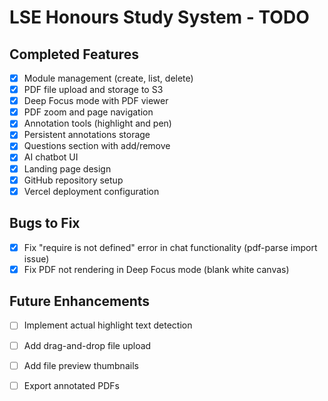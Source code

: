 # LSE Honours Study System - TODO

## Completed Features
- [x] Module management (create, list, delete)
- [x] PDF file upload and storage to S3
- [x] Deep Focus mode with PDF viewer
- [x] PDF zoom and page navigation
- [x] Annotation tools (highlight and pen)
- [x] Persistent annotations storage
- [x] Questions section with add/remove
- [x] AI chatbot UI
- [x] Landing page design
- [x] GitHub repository setup
- [x] Vercel deployment configuration

## Bugs to Fix
- [x] Fix "require is not defined" error in chat functionality (pdf-parse import issue)
- [x] Fix PDF not rendering in Deep Focus mode (blank white canvas)

## Future Enhancements
- [ ] Implement actual highlight text detection
- [ ] Add drag-and-drop file upload
- [ ] Add file preview thumbnails
- [ ] Export annotated PDFs


